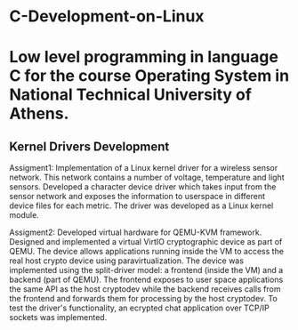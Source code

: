 # C-Development-on-Linux

<h1>  Low level programming in language C for the course Operating System in National Technical University of Athens. </h1>

 
 <div>
 
<h2>Kernel Drivers  Development</h2>


Assigment1:
Implementation of a Linux kernel driver for a wireless sensor network. This network contains a number of voltage, temperature and light sensors. Developed a character device driver which takes input from the sensor network and exposes the information to userspace in different device files for each metric. The driver was developed as a Linux kernel module.

Assigment2:
Developed virtual hardware for QEMU-KVM framework. Designed and implemented a virtual VirtIO cryptographic device as part of QEMU. The device allows applications running inside the VM to access the real host crypto device using paravirtualization. The device was implemented using the split-driver model: a frontend (inside the VM) and a backend (part of QEMU). The frontend exposes to user space applications the same API as the host cryptodev while the backend receives calls from the frontend and forwards them for processing by the host cryptodev. To test the driver's functionality, an ecrypted chat application over TCP/IP sockets was implemented.
 
 
 

